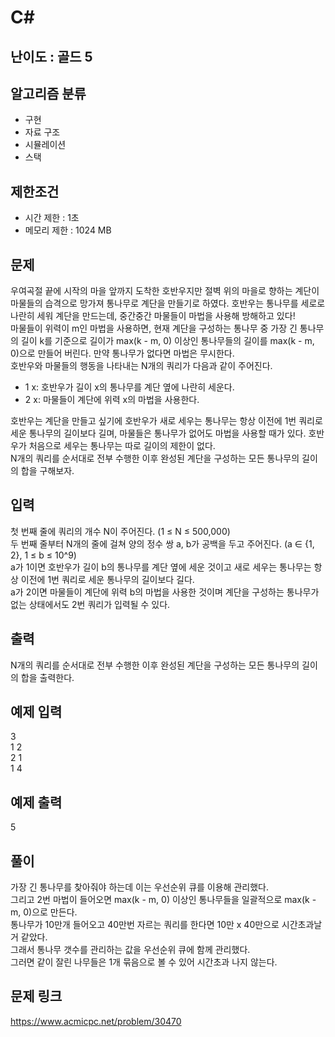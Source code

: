 # C#

## 난이도 : 골드 5

## 알고리즘 분류
  - 구현
  - 자료 구조
  - 시뮬레이션
  - 스택

## 제한조건
  - 시간 제한 : 1초
  - 메모리 제한 : 1024 MB

## 문제
우여곡절 끝에 시작의 마을 앞까지 도착한 호반우지만 절벽 위의 마을로 향하는 계단이 마물들의 습격으로 망가져 통나무로 계단을 만들기로 하였다. 호반우는 통나무를 세로로 나란히 세워 계단을 만드는데, 중간중간 마물들이 마법을 사용해 방해하고 있다!<br/>
마물들이 위력이 m인 마법을 사용하면, 현재 계단을 구성하는 통나무 중 가장 긴 통나무의 길이 k를 기준으로 길이가 max(k - m, 0) 이상인 통나무들의 길이를 max(k - m, 0)으로 만들어 버린다. 만약 통나무가 없다면 마법은 무시한다.<br/>
호반우와 마물들의 행동을 나타내는 N개의 쿼리가 다음과 같이 주어진다.<br/>

  - 1 x: 호반우가 길이 x의 통나무를 계단 옆에 나란히 세운다.
  - 2 x: 마물들이 계단에 위력 x의 마법을 사용한다.

호반우는 계단을 만들고 싶기에 호반우가 새로 세우는 통나무는 항상 이전에 1번 쿼리로 세운 통나무의 길이보다 길며, 마물들은 통나무가 없어도 마법을 사용할 때가 있다. 호반우가 처음으로 세우는 통나무는 따로 길이의 제한이 없다.<br/>
N개의 쿼리를 순서대로 전부 수행한 이후 완성된 계단을 구성하는 모든 통나무의 길이의 합을 구해보자.<br/>


## 입력
첫 번째 줄에 쿼리의 개수 N이 주어진다. (1 ≤ N ≤ 500,000)<br/>
두 번째 줄부터 N개의 줄에 걸쳐 양의 정수 쌍 a, b가 공백을 두고 주어진다. (a ∈ \{1, 2\}, 1 ≤ b ≤ 10^9)<br/>
a가 1이면 호반우가 길이 b의 통나무를 계단 옆에 세운 것이고 새로 세우는 통나무는 항상 이전에 1번 쿼리로 세운 통나무의 길이보다 길다.<br/>
a가 2이면 마물들이 계단에 위력 b의 마법을 사용한 것이며 계단을 구성하는 통나무가 없는 상태에서도 2번 쿼리가 입력될 수 있다.<br/>


## 출력
N개의 쿼리를 순서대로 전부 수행한 이후 완성된 계단을 구성하는 모든 통나무의 길이의 합을 출력한다.<br/>


## 예제 입력
3<br/>
1 2<br/>
2 1<br/>
1 4<br/>

## 예제 출력
5<br/>


## 풀이
가장 긴 통나무를 찾아줘야 하는데 이는 우선순위 큐를 이용해 관리했다.<br/>
그리고 2번 마법이 들어오면 max(k - m, 0) 이상인 통나무들을 일괄적으로 max(k - m, 0)으로 만든다.<br/>
통나무가 10만개 들어오고 40만번 자르는 쿼리를 한다면 10만 x 40만으로 시간초과날거 같았다.<br/>
그래서 통나무 갯수를 관리하는 값을 우선순위 큐에 함께 관리했다.<br/>
그러면 같이 잘린 나무들은 1개 묶음으로 볼 수 있어 시간초과 나지 않는다.<br/>


## 문제 링크
https://www.acmicpc.net/problem/30470